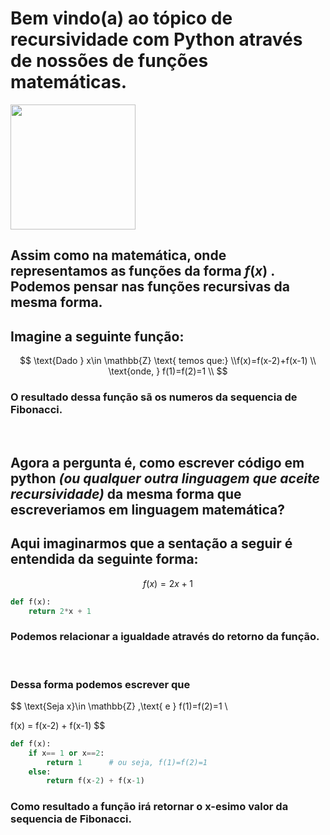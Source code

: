 # Bem vindo(a) ao tópico de recursividade com Python através de nossões de funções matemáticas. 


<img src=https://cdn.pixabay.com/photo/2019/04/14/10/27/book-4126483_960_720.jpg  height='200rem'>


## Assim como na matemática, onde representamos as funções da forma $f(x)$ . Podemos pensar nas funções recursivas da mesma forma.

## Imagine a seguinte função:
$$ \text{Dado } x\in \mathbb{Z} \text{ temos que:}
\\f(x)=f(x-2)+f(x-1) \\ \text{onde, }  f(1)=f(2)=1 \\
$$

### O resultado dessa função sã os numeros da sequencia de Fibonacci.
<br/>

## Agora a pergunta é, como escrever código em python *(ou qualquer outra linguagem que aceite recursividade)* da mesma forma que escreveriamos em linguagem matemática?

## Aqui imaginarmos que a sentação a seguir é entendida da seguinte forma:
$$f(x) = 2x+1$$ 
```python
def f(x):
    return 2*x + 1
```
### Podemos relacionar a igualdade através do retorno da função.

<br/>

### Dessa forma podemos escrever que


$$ \text{Seja x}\in \mathbb{Z} ,\text{ e } f(1)=f(2)=1 \\

f(x) = f(x-2) + f(x-1) $$



```python
def f(x):
    if x== 1 or x==2:
        return 1      # ou seja, f(1)=f(2)=1
    else:
        return f(x-2) + f(x-1)
```
### Como resultado a função irá retornar o x-esimo valor da sequencia de Fibonacci.
